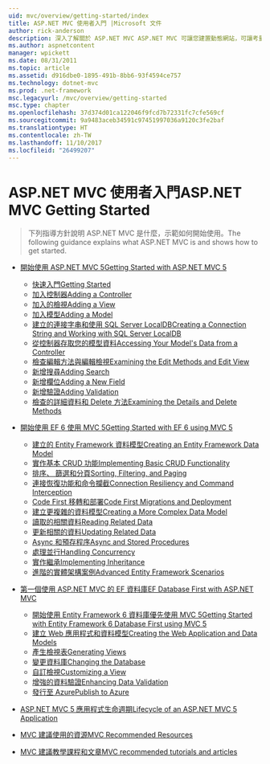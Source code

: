 ```yaml
---
uid: mvc/overview/getting-started/index
title: ASP.NET MVC 使用者入門 |Microsoft 文件
author: rick-anderson
description: 深入了解關於 ASP.NET MVC ASP.NET MVC 可讓您建置動態網站，可讓考量和該 g 清楚分隔的功能強大、 以模式為基礎的方式...
ms.author: aspnetcontent
manager: wpickett
ms.date: 08/31/2011
ms.topic: article
ms.assetid: d916dbe0-1895-491b-8bb6-93f4594ce757
ms.technology: dotnet-mvc
ms.prod: .net-framework
msc.legacyurl: /mvc/overview/getting-started
msc.type: chapter
ms.openlocfilehash: 37d374d01ca122046f9fcd7b72331fc7cfe569cf
ms.sourcegitcommit: 9a9483aceb34591c97451997036a9120c3fe2baf
ms.translationtype: HT
ms.contentlocale: zh-TW
ms.lasthandoff: 11/10/2017
ms.locfileid: "26499207"
---
```

<a name="aspnet-mvc-getting-started"></a><span data-ttu-id="b6b17-103">ASP.NET MVC 使用者入門</span><span class="sxs-lookup"><span data-stu-id="b6b17-103">ASP.NET MVC Getting Started</span></span>
====================
> <span data-ttu-id="b6b17-104">下列指導方針說明 ASP.NET MVC 是什麼，示範如何開始使用。</span><span class="sxs-lookup"><span data-stu-id="b6b17-104">The following guidance explains what ASP.NET MVC is and shows how to get started.</span></span>


- [<span data-ttu-id="b6b17-105">開始使用 ASP.NET MVC 5</span><span class="sxs-lookup"><span data-stu-id="b6b17-105">Getting Started with ASP.NET MVC 5</span></span>](introduction/index.md)

    - [<span data-ttu-id="b6b17-106">快速入門</span><span class="sxs-lookup"><span data-stu-id="b6b17-106">Getting Started</span></span>](introduction/getting-started.md)
    - [<span data-ttu-id="b6b17-107">加入控制器</span><span class="sxs-lookup"><span data-stu-id="b6b17-107">Adding a Controller</span></span>](introduction/adding-a-controller.md)
    - [<span data-ttu-id="b6b17-108">加入的檢視</span><span class="sxs-lookup"><span data-stu-id="b6b17-108">Adding a View</span></span>](introduction/adding-a-view.md)
    - [<span data-ttu-id="b6b17-109">加入模型</span><span class="sxs-lookup"><span data-stu-id="b6b17-109">Adding a Model</span></span>](introduction/adding-a-model.md)
    - [<span data-ttu-id="b6b17-110">建立的連接字串和使用 SQL Server LocalDB</span><span class="sxs-lookup"><span data-stu-id="b6b17-110">Creating a Connection String and Working with SQL Server LocalDB</span></span>](introduction/creating-a-connection-string.md)
    - [<span data-ttu-id="b6b17-111">從控制器存取您的模型資料</span><span class="sxs-lookup"><span data-stu-id="b6b17-111">Accessing Your Model's Data from a Controller</span></span>](introduction/accessing-your-models-data-from-a-controller.md)
    - [<span data-ttu-id="b6b17-112">檢查編輯方法與編輯檢視</span><span class="sxs-lookup"><span data-stu-id="b6b17-112">Examining the Edit Methods and Edit View</span></span>](introduction/examining-the-edit-methods-and-edit-view.md)
    - [<span data-ttu-id="b6b17-113">新增搜尋</span><span class="sxs-lookup"><span data-stu-id="b6b17-113">Adding Search</span></span>](introduction/adding-search.md)
    - [<span data-ttu-id="b6b17-114">新增欄位</span><span class="sxs-lookup"><span data-stu-id="b6b17-114">Adding a New Field</span></span>](introduction/adding-a-new-field.md)
    - [<span data-ttu-id="b6b17-115">新增驗證</span><span class="sxs-lookup"><span data-stu-id="b6b17-115">Adding Validation</span></span>](introduction/adding-validation.md)
    - [<span data-ttu-id="b6b17-116">檢查的詳細資料和 Delete 方法</span><span class="sxs-lookup"><span data-stu-id="b6b17-116">Examining the Details and Delete Methods</span></span>](introduction/examining-the-details-and-delete-methods.md)
- [<span data-ttu-id="b6b17-117">開始使用 EF 6 使用 MVC 5</span><span class="sxs-lookup"><span data-stu-id="b6b17-117">Getting Started with EF 6 using MVC 5</span></span>](getting-started-with-ef-using-mvc/index.md)

    - [<span data-ttu-id="b6b17-118">建立的 Entity Framework 資料模型</span><span class="sxs-lookup"><span data-stu-id="b6b17-118">Creating an Entity Framework Data Model</span></span>](getting-started-with-ef-using-mvc/creating-an-entity-framework-data-model-for-an-asp-net-mvc-application.md)
    - [<span data-ttu-id="b6b17-119">實作基本 CRUD 功能</span><span class="sxs-lookup"><span data-stu-id="b6b17-119">Implementing Basic CRUD Functionality</span></span>](getting-started-with-ef-using-mvc/implementing-basic-crud-functionality-with-the-entity-framework-in-asp-net-mvc-application.md)
    - [<span data-ttu-id="b6b17-120">排序、 篩選和分頁</span><span class="sxs-lookup"><span data-stu-id="b6b17-120">Sorting, Filtering, and Paging</span></span>](getting-started-with-ef-using-mvc/sorting-filtering-and-paging-with-the-entity-framework-in-an-asp-net-mvc-application.md)
    - [<span data-ttu-id="b6b17-121">連接恢復功能和命令攔截</span><span class="sxs-lookup"><span data-stu-id="b6b17-121">Connection Resiliency and Command Interception</span></span>](getting-started-with-ef-using-mvc/connection-resiliency-and-command-interception-with-the-entity-framework-in-an-asp-net-mvc-application.md)
    - [<span data-ttu-id="b6b17-122">Code First 移轉和部署</span><span class="sxs-lookup"><span data-stu-id="b6b17-122">Code First Migrations and Deployment</span></span>](getting-started-with-ef-using-mvc/migrations-and-deployment-with-the-entity-framework-in-an-asp-net-mvc-application.md)
    - [<span data-ttu-id="b6b17-123">建立更複雜的資料模型</span><span class="sxs-lookup"><span data-stu-id="b6b17-123">Creating a More Complex Data Model</span></span>](getting-started-with-ef-using-mvc/creating-a-more-complex-data-model-for-an-asp-net-mvc-application.md)
    - [<span data-ttu-id="b6b17-124">讀取的相關資料</span><span class="sxs-lookup"><span data-stu-id="b6b17-124">Reading Related Data</span></span>](getting-started-with-ef-using-mvc/reading-related-data-with-the-entity-framework-in-an-asp-net-mvc-application.md)
    - [<span data-ttu-id="b6b17-125">更新相關的資料</span><span class="sxs-lookup"><span data-stu-id="b6b17-125">Updating Related Data</span></span>](getting-started-with-ef-using-mvc/updating-related-data-with-the-entity-framework-in-an-asp-net-mvc-application.md)
    - [<span data-ttu-id="b6b17-126">Async 和預存程序</span><span class="sxs-lookup"><span data-stu-id="b6b17-126">Async and Stored Procedures</span></span>](getting-started-with-ef-using-mvc/async-and-stored-procedures-with-the-entity-framework-in-an-asp-net-mvc-application.md)
    - [<span data-ttu-id="b6b17-127">處理並行</span><span class="sxs-lookup"><span data-stu-id="b6b17-127">Handling Concurrency</span></span>](getting-started-with-ef-using-mvc/handling-concurrency-with-the-entity-framework-in-an-asp-net-mvc-application.md)
    - [<span data-ttu-id="b6b17-128">實作繼承</span><span class="sxs-lookup"><span data-stu-id="b6b17-128">Implementing Inheritance</span></span>](getting-started-with-ef-using-mvc/implementing-inheritance-with-the-entity-framework-in-an-asp-net-mvc-application.md)
    - [<span data-ttu-id="b6b17-129">進階的實體架構案例</span><span class="sxs-lookup"><span data-stu-id="b6b17-129">Advanced Entity Framework Scenarios</span></span>](getting-started-with-ef-using-mvc/advanced-entity-framework-scenarios-for-an-mvc-web-application.md)
- [<span data-ttu-id="b6b17-130">第一個使用 ASP.NET MVC 的 EF 資料庫</span><span class="sxs-lookup"><span data-stu-id="b6b17-130">EF Database First with ASP.NET MVC</span></span>](database-first-development/index.md)

    - [<span data-ttu-id="b6b17-131">開始使用 Entity Framework 6 資料庫優先使用 MVC 5</span><span class="sxs-lookup"><span data-stu-id="b6b17-131">Getting Started with Entity Framework 6 Database First using MVC 5</span></span>](database-first-development/setting-up-database.md)
    - [<span data-ttu-id="b6b17-132">建立 Web 應用程式和資料模型</span><span class="sxs-lookup"><span data-stu-id="b6b17-132">Creating the Web Application and Data Models</span></span>](database-first-development/creating-the-web-application.md)
    - [<span data-ttu-id="b6b17-133">產生檢視表</span><span class="sxs-lookup"><span data-stu-id="b6b17-133">Generating Views</span></span>](database-first-development/generating-views.md)
    - [<span data-ttu-id="b6b17-134">變更資料庫</span><span class="sxs-lookup"><span data-stu-id="b6b17-134">Changing the Database</span></span>](database-first-development/changing-the-database.md)
    - [<span data-ttu-id="b6b17-135">自訂檢視</span><span class="sxs-lookup"><span data-stu-id="b6b17-135">Customizing a View</span></span>](database-first-development/customizing-a-view.md)
    - [<span data-ttu-id="b6b17-136">增強的資料驗證</span><span class="sxs-lookup"><span data-stu-id="b6b17-136">Enhancing Data Validation</span></span>](database-first-development/enhancing-data-validation.md)
    - [<span data-ttu-id="b6b17-137">發行至 Azure</span><span class="sxs-lookup"><span data-stu-id="b6b17-137">Publish to Azure</span></span>](database-first-development/publish-to-azure.md)
- [<span data-ttu-id="b6b17-138">ASP.NET MVC 5 應用程式生命週期</span><span class="sxs-lookup"><span data-stu-id="b6b17-138">Lifecycle of an ASP.NET MVC 5 Application</span></span>](lifecycle-of-an-aspnet-mvc-5-application.md)
- [<span data-ttu-id="b6b17-139">MVC 建議使用的資源</span><span class="sxs-lookup"><span data-stu-id="b6b17-139">MVC Recommended Resources</span></span>](recommended-resources-for-mvc.md)
- [<span data-ttu-id="b6b17-140">MVC 建議教學課程和文章</span><span class="sxs-lookup"><span data-stu-id="b6b17-140">MVC recommended tutorials and articles</span></span>](mvc-learning-sequence.md)
